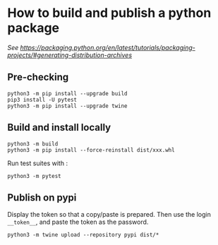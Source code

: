 # How to build and publish a python package

_See https://packaging.python.org/en/latest/tutorials/packaging-projects/#generating-distribution-archives_

## Pre-checking

```shell
python3 -m pip install --upgrade build
pip3 install -U pytest
python3 -m pip install --upgrade twine
```

## Build and install locally

```shell
python3 -m build
python3 -m pip install --force-reinstall dist/xxx.whl
```

Run test suites with :

```shell
python3 -m pytest
```

## Publish on pypi

Display the token so that a copy/paste is prepared. Then use the login `__token__`, and paste the token as the password.

```shell
python3 -m twine upload --repository pypi dist/*
```
